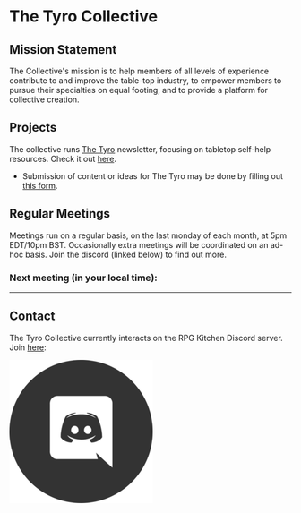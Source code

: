 # The Tyro Collective

## Mission Statement

The Collective's mission is to help members of all levels of experience contribute to and improve the table-top industry, to empower members to pursue their specialties on equal footing, and to provide a platform for collective creation.

## Projects

The collective runs [The Tyro](http://newsletter.tyro.group) newsletter, focusing on tabletop self-help resources. Check it out [here](http://newsletter.tyro.group).

- Submission of content or ideas for The Tyro may be done by filling out [this form](https://forms.gle/PZTjnyLAnymbJr9c7).

## Regular Meetings

Meetings run on a regular basis, on the last monday of each month, at 5pm EDT/10pm BST. Occasionally extra meetings will be coordinated on an ad-hoc basis. Join the discord (linked below) to find out more.

### Next meeting (in your local time):

<script>

function lastMondayOfMonth() {
  let d = new Date();
  d.setDate(d.getDate() - (d.getDay() + 6) % 7);
  d.setHours(17);
  d.setMinutes(0);
  d.setSeconds(0);

  // might be past it already
  var now = new Date();
  if(d < now) 
  {
    d.setMonth(d.getMonth()+1);
    d.setDate(d.getDate() - (d.getDay() + 6) % 7);
  }

  return d;
}

var d = lastMondayOfMonth();
var options = { dateStyle: "long", timeStyle: "long" };
document.getElementById("next-meeting-in-your-local-time").appendChild(document.createTextNode(" " + d.toLocaleString([], options)));
</script>

---

## Contact

The Tyro Collective currently interacts on the RPG Kitchen Discord server. Join [here](https://discord.gg/sStDEP62h4):

[![Discord Invite Link](./discord-icon.png)](https://discord.gg/sStDEP62h4)

